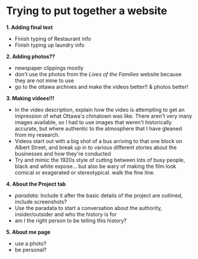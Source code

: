 # Trying to put together a website #
**1. Adding final text**
- Finish typing of Restaurant info
- Finish typing up laundry info

**2. Adding photos??**
- newspaper clippings mostly
- don't use the photos from the *Lives of the Families* website because they are not mine to use
- go to the ottawa archives and make the videos better!! & photos better!

**3. Making vidoes!!!**
- In the video description, explain how the video is attempting to get an impression of what Ottawa's chinatown was like. There aren't very many images available, so I had to use images that weren't historically accurate, but where authentic to the atmosphere that I have gleaned from my research.
- Videos start out with a big shot of a bus arriving to that one block on Albert Street, and break up in to various different stories about the businesses and how they're conducted
- Try and mimic the 1920s style of cutting between lots of busy people, black and white expose... but also be wary of making the film look comical or exagerated or stereotypical. walk the fine line.

**4. About the Project tab**
- *paradata:*  Include it after the basic details of the project are outlined, include screenshots?
- Use the paradata to start a conversation about the authority, insider/outsider and who the history is for
- am I the right person to be telling this history?

**5. About me page**
- use a photo?
- be personal?
